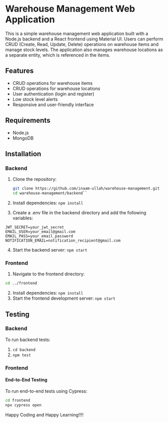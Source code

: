 # Warehouse Management Web Application

This is a simple warehouse management web application built with a Node.js backend and a React frontend using Material UI. Users can perform CRUD (Create, Read, Update, Delete) operations on warehouse items and manage stock levels. The application also manages warehouse locations as a separate entity, which is referenced in the items.

## Features

- CRUD operations for warehouse items
- CRUD operations for warehouse locations
- User authentication (login and register)
- Low stock level alerts
- Responsive and user-friendly interface

## Requirements

- Node.js
- MongoDB

## Installation

### Backend

1. Clone the repository:
   ```sh
   git clone https://github.com/inaam-ullah/warehouse-management.git
   cd warehouse-management/backend``
2. Install dependencies:
``npm install``

3. Create a .env file in the backend directory and add the following variables:

```MONGODB_URI=mongodb://localhost:27017/warehouse-management
JWT_SECRET=your_jwt_secret
EMAIL_USER=your_email@gmail.com
EMAIL_PASS=your_email_password
NOTIFICATION_EMAIL=notification_recipient@gmail.com
```

4. Start the backend server: ``npm start``

### Frontend
 1. Navigate to the frontend directory:

```sh
cd ../frontend
```

2. Install dependencies: ``npm install``
3. Start the frontend development server: ``npm start``

## Testing

### Backend
To run backend tests:
1. ``cd backend``
2. ``npm test``

### Frontend

#### End-to-End Testing
To run end-to-end tests using Cypress:

```sh
cd frontend
npx cypress open
```

Happy Coding and Happy Learning!!!!
